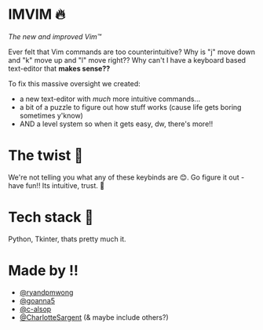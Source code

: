 # IMVIM 🔥
*The new and improved Vim™*

Ever felt that Vim commands are too counterintuitive? Why is "j" move down and "k" move up and "l" move right?? Why can't I have a keyboard based text-editor that **makes sense??**

To fix this massive oversight we created:
- a new text-editor with *much* more intuitive commands...
- a bit of a puzzle to figure out how stuff works (cause life gets boring sometimes y'know)
- AND a level system so when it gets easy, dw, there's more!!

# The twist 🎉
We're not telling you what any of these keybinds are 😊. Go figure it out - have fun!! Its intuitive, trust. 🤗

# Tech stack 💪
Python, Tkinter, thats pretty much it.

# Made by ‼️
- [@ryandpmwong](https://github.com/ryandpmwong)
- [@goanna5](https://github.com/goanna5)
- [@c-alsop](https://github.com/c-alsop)
- [@CharlotteSargent](https://github.com/CharlotteSargent)
(& maybe include others?)